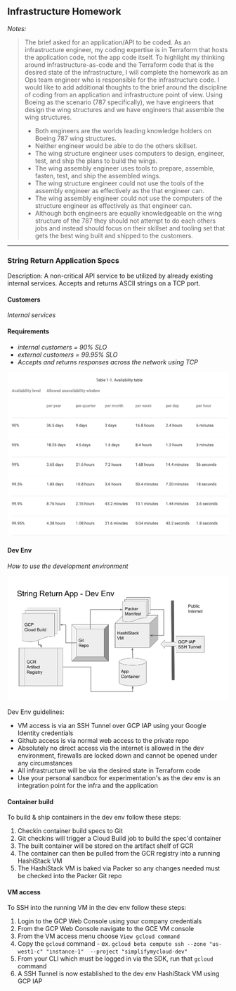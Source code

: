 ## Infrastructure Homework

_Notes:_

> The brief asked for an application/API to be coded.  As an infrastructure engineer, my coding expertise is in Terraform that hosts the application code, not the app code itself.  To highlight my thinking around infrastructure-as-code and the Terraform code that is the desired state of the infrastructure, I will complete the homework as an Ops team engineer who is responsible for the infrastructure code.
> I would like to add additional thoughts to the brief around the discipline of coding from an application and infrastructure point of view.
> Using Boeing as the scenario (787 specifically), we have engineers that design the wing structures and we have engineers that assemble the wing structures.  
> * Both engineers are the worlds leading knowledge holders on Boeing 787 wing structures. 
> * Neither engineer would be able to do the others skillset.
> * The wing structure engineer uses computers to design, engineer, test, and ship the plans to build the wings.
> * The wing assembly engineer uses tools to prepare, assemble, fasten, test, and ship the assembled wings.
> * The wing structure engineer could not use the tools of the assembly engineer as effectively as the that engineer can.
> * The wing assembly engineer could not use the computers of the structure engineer as effectively as that engineer can.
> * Although both engineers are equally knowledgeable on the wing structure of the 787 they should not attempt to do each others jobs and instead should focus on their skillset and tooling set that gets the best wing built and shipped to the customers.

---

### String Return Application Specs

Description: A non-critical API service to be utilized by already existing internal services.  Accepts and returns ASCII strings on a TCP port.

#### Customers

_Internal services_

#### Requirements

* _internal customers = 90% SLO_
* _external customers = 99.95% SLO_
* _Accepts and returns responses across the network using TCP_

![availability_table](availability_table.png)

#### Dev Env 

_How to use the development environment_

![dev_env_process_map](dev_env_process_map.png)

Dev Env guidelines:

* VM access is via an SSH Tunnel over GCP IAP using your Google Identity credentials
* Github access is via normal web access to the private repo
* Absolutely no direct access via the internet is allowed in the dev environment, firewalls are locked down and cannot be opened under any circumstances
* All infrastructure will be via the desired state in Terraform code
* Use your personal sandbox for experimentation's as the dev env is an integration point for the infra and the application

#### Container build

To build & ship containers in the dev env follow these steps:

1. Checkin container build specs to Git
2. Git checkins will trigger a Cloud Build job to build the spec'd container
3. The built container will be stored on the artifact shelf of GCR
4. The container can then be pulled from the GCR registry into a running HashiStack VM
5. The HashiStack VM is baked via Packer so any changes needed must be checked into the Packer Git repo

#### VM access

To SSH into the running VM in the dev env follow these steps:

1. Login to the GCP Web Console using your company credentials
2. From the GCP Web Console navigate to the GCE VM console
3. From the VM access menu choose `View gcloud command`
4. Copy the `gcloud` command - ex. `gcloud beta compute ssh --zone "us-west1-c" "instance-1"  --project "simplifymycloud-dev"`
5. From your CLI which must be logged in via the SDK, run that `gcloud` command
6. A SSH Tunnel is now established to the dev env HashiStack VM using GCP IAP




